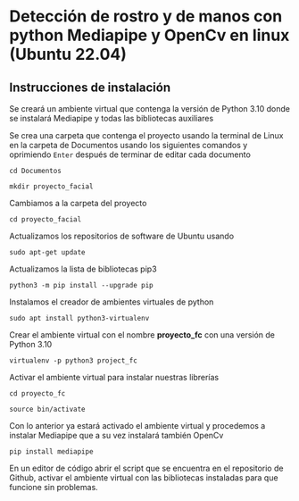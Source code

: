 # Detección de rostro y de manos con python Mediapipe y OpenCv en linux (Ubuntu 22.04)

## Instrucciones de instalación

Se creará un ambiente virtual que contenga la versión de Python 3.10 donde se instalará Mediapipe y todas las bibliotecas auxiliares

Se crea una carpeta que contenga el proyecto usando la terminal de Linux en la carpeta de Documentos usando los siguientes comandos y oprimiendo `Enter` después de terminar de editar cada documento

`cd Documentos`

`mkdir proyecto_facial`

Cambiamos a la carpeta del proyecto

`cd proyecto_facial`

Actualizamos los repositorios de software de Ubuntu usando

`sudo apt-get update`

Actualizamos la lista de bibliotecas pip3

`python3 -m pip install --upgrade pip`

Instalamos el creador de ambientes virtuales de python

`sudo apt install python3-virtualenv`

Crear el ambiente virtual con el nombre __proyecto_fc__ con una versión de Python 3.10

`virtualenv -p python3 project_fc`

Activar el ambiente virtual para instalar nuestras librerías

`cd proyecto_fc`

`source bin/activate`

Con lo anterior ya estará activado el ambiente virtual y procedemos a instalar Mediapipe que a su vez instalará también OpenCv

`pip install mediapipe`

En un editor de código abrir el script que se encuentra en el repositorio de Github, activar el ambiente virtual con las bibliotecas instaladas para que funcione sin problemas.












